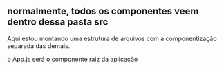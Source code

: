
## normalmente, todos os componentes veem dentro dessa pasta src

Aqui estou montando uma estrutura de arquivos com a componentização separada das demais.

o [App.js]() será o componente raiz da aplicação